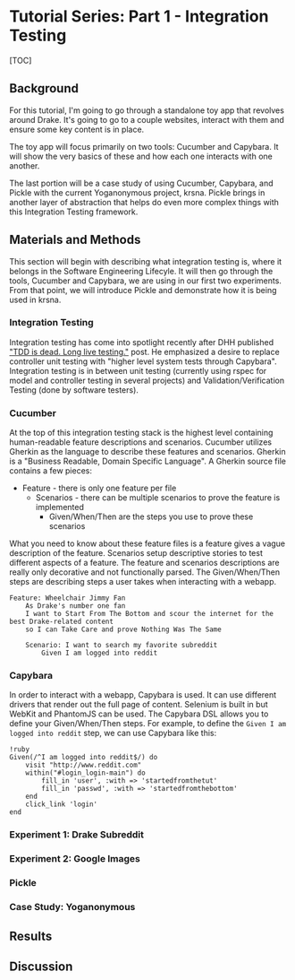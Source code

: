 # Tutorial Series: Part 1 - Integration Testing
[TOC]

## Background

For this tutorial, I'm going to go through a standalone toy app that revolves around Drake.  It's going to go to a couple websites, interact with them and ensure some key content is in place.

The toy app will focus primarily on two tools: Cucumber and Capybara.  It will show the very basics of these and how each one interacts with one another.

The last portion will be a case study of using Cucumber, Capybara, and Pickle with the current Yoganonymous project, krsna.  Pickle brings in another layer of abstraction that helps do even more complex things with this Integration Testing framework.

## Materials and Methods

This section will begin with describing what integration testing is, where it belongs in the Software Engineering Lifecyle.  It will then go through the tools, Cucumber and Capybara, we are using in our first two experiments.  From that point, we will introduce Pickle and demonstrate how it is being used in krsna.

### Integration Testing

Integration testing has come into spotlight recently after DHH published ["TDD is dead. Long live testing."](http://david.heinemeierhansson.com/2014/tdd-is-dead-long-live-testing.html) post.  He emphasized a desire to replace controller unit testing with "higher level system tests through Capybara". Integration testing is in between unit testing (currently using rspec for model and controller testing in several projects) and Validation/Verification Testing (done by software testers).

### Cucumber

At the top of this integration testing stack is the highest level containing human-readable feature descriptions and scenarios.  Cucumber utilizes Gherkin as the language to describe these features and scenarios.  Gherkin is a "Business Readable, Domain Specific Language".  A Gherkin source file contains a few pieces:

* Feature - there is only one feature per file
    - Scenarios - there can be multiple scenarios to prove the feature is implemented
        + Given/When/Then are the steps you use to prove these scenarios

What you need to know about these feature files is a feature gives a vague description of the feature.  Scenarios setup descriptive stories to test different aspects of a feature.  The feature and scenarios descriptions are really only decorative and not functionally parsed.  The Given/When/Then steps are describing steps a user takes when interacting with a webapp.

```
Feature: Wheelchair Jimmy Fan
    As Drake's number one fan
    I want to Start From The Bottom and scour the internet for the best Drake-related content
    so I can Take Care and prove Nothing Was The Same

    Scenario: I want to search my favorite subreddit
        Given I am logged into reddit
```

### Capybara

In order to interact with a webapp, Capybara is used.  It can use different drivers that render out the full page of content.  Selenium is built in but WebKit and PhantomJS can be used.  The Capybara DSL allows you to define your Given/When/Then steps.  For example, to define the `Given I am logged into reddit` step, we can use Capybara like this:

```
!ruby
Given(/^I am logged into reddit$/) do
    visit "http://www.reddit.com"
    within("#login_login-main") do
        fill_in 'user', :with => 'startedfromthetut'
        fill_in 'passwd', :with => 'startedfromthebottom'
    end
    click_link 'login'
end
```

### Experiment 1: Drake Subreddit

### Experiment 2: Google Images

### Pickle

### Case Study: Yoganonymous

## Results

## Discussion